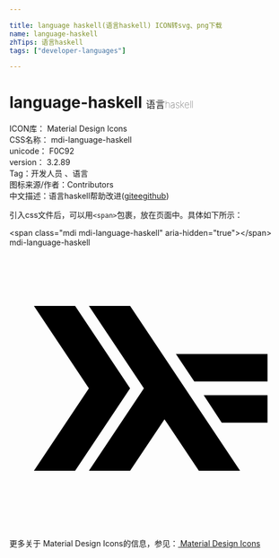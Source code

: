 ```yaml
---

title: language haskell(语言haskell) ICON转svg、png下载
name: language-haskell
zhTips: 语言haskell
tags: ["developer-languages"]

---
```


# language-haskell  <small style="font-size: 60%;font-weight: 100">语言haskell</small>


<div class="detail-page">
<p>
<span>
ICON库：
<span class="badge-secondary badge">Material Design Icons</span> 
</span>
<br/>
<span>
CSS名称：
<span class="badge-secondary badge">mdi-language-haskell</span> 
</span>
<br/>
<span>
unicode：
<span class="badge-secondary badge">F0C92</span> 
<copy-btn content='F0C92' btn-title=""></copy-btn>
<copy-btn :content='String.fromCodePoint(parseInt("F0C92", 16))' btn-title="复制U"></copy-btn>
</span>
<br/>
<span>
version：
<span class="badge-secondary badge">3.2.89</span> 
</span><br/><span>Tag：<span class="badge-light badge"><router-link to="/tags/developer-languages.html">开发人员 、语言</router-link></span></span>
<br/>
<span>图标来源/作者：<span class="badge-light badge">Contributors</span></span> 
<br/>
<span class="zh-detail">中文描述：<span class="badge-primary badge">语言haskell</span><span class="help-link"><span>帮助改进</span>(<a href="https://gitee.com/liuwave/icon-helper/edit/master/json/material/language-haskell.json" target="_blank" rel="noopener noreferrer">gitee</a><a href="https://github.com/liuwave/icon-helper/edit/master/json/material/language-haskell.json" target="_blank" rel="noopener noreferrer">github</a></span>)</span><br/>
</p>
</div>
<div class="alert alert-dark">
  <i class="mdi mdi-language-haskell mdi-48px"></i>
  <i class="mdi mdi-language-haskell mdi-36px"></i>
  <i class="mdi mdi-language-haskell mdi-24px"></i>
  <i class="mdi mdi-language-haskell mdi-18px"></i>
</div>
<div>
  <p>引入css文件后，可以用<code>&lt;span&gt;</code>包裹，放在页面中。具体如下所示：    
  </p>
  <div class="alert alert-primary" style="font-size: 14px">
    &lt;span class="mdi mdi-language-haskell" aria-hidden="true"&gt;&lt;/span&gt;
    <copy-btn content='<span class="mdi mdi-language-haskell" aria-hidden="true"></span>'></copy-btn>
  </div>
  <div class="alert alert-secondary">
    <i class="mdi mdi-language-haskell"
    style="font-size: 24px"
    aria-hidden="true"></i> mdi-language-haskell
    <copy-btn content="mdi-language-haskell" btn-title="复制图标名称"></copy-btn>
  </div>
</div>
<div id="svg" class="svg-wrap">
<svg xmlns="http://www.w3.org/2000/svg" viewBox="0 0 24 24"><path d="M2.08,19L6.75,12L2.08,5H5.58L10.25,12L5.58,19H2.08M6.75,19L11.42,12L6.75,5H10.25L19.59,19H16.09L13.17,14.63L10.25,19H6.75M18.03,14.92L16.5,12.58H21.92V14.92H18.03M15.7,11.42L14.14,9.08H21.92V11.42H15.7Z" /></svg>
</div>
<detail full-name='mdi-language-haskell'></detail>
    
<div><p>更多关于 Material Design Icons的信息，参见：<a target="_blank" href="https://iconhelper.cn/material.html"> Material Design Icons</a>
</p></div>
